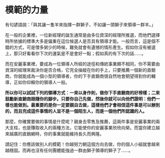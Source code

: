 # 模範的力量

有句諺語說：「與其讓一隻羊來指揮一群獅子，不如讓一頭獅子來領導一群羊。」

在一般的企業裡，一位新經理的誕生通常是由多位資深的經理所推選，而他們選擇時所依據的標準大多是偏重在這位候選人是否具有領導才能。一般而言，這是個不錯的方式，可是僧多粥少的時候，難免就會有遺憾的情形產生。假如你沒有被選上，那只好看看你下次的運氣是不是會好一點；假如真的有下次的話……。

而在安麗事業裡，要成為一位領導人所經的途徑和傳統事業頗不相同，你不需要由資深的經理來裁決你是否合格，它完全操縱在你的手上，只要推薦一個新的直銷商，你就能成為一個小型的領導者，你的下手直銷商很自然地會期望得到你的輔導，正如你仰賴你的領導人一般。

**所以你可以試試下列的領導方式：一來以身作則，做你下手直銷商的好榜樣；二來鼓勵新直銷商跟隨你的腳步。只要你自己先做，然後你就可以向他們證明：他們一樣也能做到。最重要的是你一定要親自去做，這樣他們才會相信這件事是可以辦到的，而且完成這件事情的人並不是一個陌生人，而是一個他們所認識的人。**

那麼，你確實要做的事情是什麼呢？親身去零售及推薦，這兩件事是安麗事業的兩大支柱，也是賺取收入的兩種方法，它能使你的安麗事業欣欣向榮。而當你建立越來越廣的直銷網時，你的事業就能維持長久而興隆。

請記住：你應該做別人的模範！你越努力朝這個方向去做，你的個人小組就會越來越穩固。而再也沒有任何團體能強過一群由獅子領導的獅子了……。



